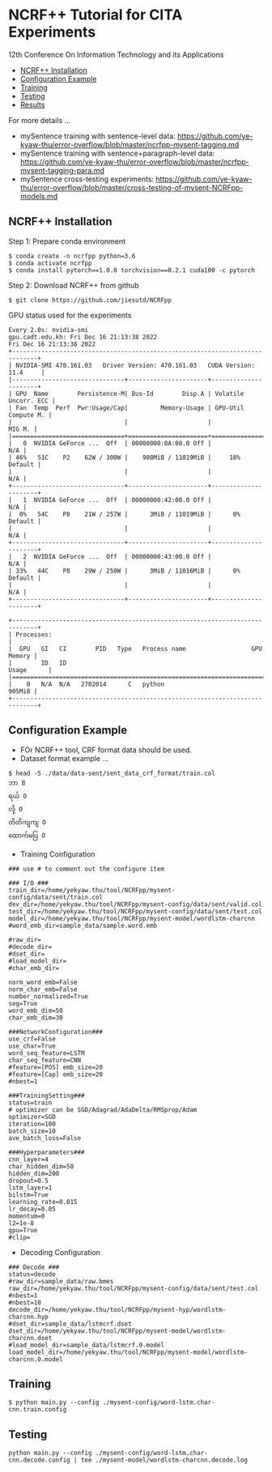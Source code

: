 # NCRF++ Tutorial for CITA Experiments
12th Conference On Information Technology and its Applications

- [NCRF++ Installation](#NCRF++-Installation)
- [Configuration Example](#Configuration-Example)
- [Training](#Training)
- [Testing](#Testing)
- [Results](#Results)

For more details ...
- mySentence training with sentence-level data: https://github.com/ye-kyaw-thu/error-overflow/blob/master/ncrfpp-mysent-tagging.md
- mySentence training with sentence+paragraph-level data: https://github.com/ye-kyaw-thu/error-overflow/blob/master/ncrfpp-mysent-tagging-para.md
- mySentence cross-testing experiments: https://github.com/ye-kyaw-thu/error-overflow/blob/master/cross-testing-of-mysent-NCRFpp-models.md

## NCRF++ Installation
Step 1: Prepare conda environment

```
$ conda create -n ncrfpp python=3.6
$ conda activate ncrfpp
$ conda install pytorch==1.0.0 torchvision==0.2.1 cuda100 -c pytorch
```
Step 2: Download NCRF++ from github
```
$ git clone https://github.com/jiesutd/NCRFpp
```

GPU status used for the experiments
```
Every 2.0s: nvidia-smi                                                               gpu.cadt.edu.kh: Fri Dec 16 21:13:38 2022
Fri Dec 16 21:13:38 2022
+-----------------------------------------------------------------------------+
| NVIDIA-SMI 470.161.03   Driver Version: 470.161.03   CUDA Version: 11.4     |
|-------------------------------+----------------------+----------------------+
| GPU  Name        Persistence-M| Bus-Id        Disp.A | Volatile Uncorr. ECC |
| Fan  Temp  Perf  Pwr:Usage/Cap|         Memory-Usage | GPU-Util  Compute M. |
|                               |                      |               MIG M. |
|===============================+======================+======================|
|   0  NVIDIA GeForce ...  Off  | 00000000:0A:00.0 Off |                  N/A |
| 46%   51C    P2    62W / 300W |    908MiB / 11019MiB |     18%      Default |
|                               |                      |                  N/A |
+-------------------------------+----------------------+----------------------+
|   1  NVIDIA GeForce ...  Off  | 00000000:42:00.0 Off |                  N/A |
|  0%   54C    P8    21W / 257W |      3MiB / 11019MiB |      0%      Default |
|                               |                      |                  N/A |
+-------------------------------+----------------------+----------------------+
|   2  NVIDIA GeForce ...  Off  | 00000000:43:00.0 Off |                  N/A |
| 33%   44C    P8    29W / 250W |      3MiB / 11016MiB |      0%      Default |
|                               |                      |                  N/A |
+-------------------------------+----------------------+----------------------+

+-----------------------------------------------------------------------------+
| Processes:                                                                  |
|  GPU   GI   CI        PID   Type   Process name                  GPU Memory |
|        ID   ID                                                   Usage      |
|=============================================================================|
|    0   N/A  N/A   2702014      C   python                            905MiB |
+-----------------------------------------------------------------------------+
```

## Configuration Example
- FOr NCRF++ tool, CRF format data should be used.
- Dataset format example ...
```
$ head -5 ./data/data-sent/sent_data_crf_format/train.col 
ဘာ B
ရယ် O
လို့ O
တိတိကျကျ O
ထောက်မပြ O
```
- Training Configuration
```
### use # to comment out the configure item

### I/O ###
train_dir=/home/yekyaw.thu/tool/NCRFpp/mysent-config/data/sent/train.col
dev_dir=/home/yekyaw.thu/tool/NCRFpp/mysent-config/data/sent/valid.col
test_dir=/home/yekyaw.thu/tool/NCRFpp/mysent-config/data/sent/test.col
model_dir=/home/yekyaw.thu/tool/NCRFpp/mysent-model/wordlstm-charcnn
#word_emb_dir=sample_data/sample.word.emb

#raw_dir=
#decode_dir=
#dset_dir=
#load_model_dir=
#char_emb_dir=

norm_word_emb=False
norm_char_emb=False
number_normalized=True
seg=True
word_emb_dim=50
char_emb_dim=30

###NetworkConfiguration###
use_crf=False
use_char=True
word_seq_feature=LSTM
char_seq_feature=CNN
#feature=[POS] emb_size=20
#feature=[Cap] emb_size=20
#nbest=1

###TrainingSetting###
status=train
# optimizer can be SGD/Adagrad/AdaDelta/RMSprop/Adam
optimizer=SGD
iteration=100
batch_size=10
ave_batch_loss=False

###Hyperparameters###
cnn_layer=4
char_hidden_dim=50
hidden_dim=200
dropout=0.5
lstm_layer=1
bilstm=True
learning_rate=0.015
lr_decay=0.05
momentum=0
l2=1e-8
gpu=True
#clip=
```
- Decoding Configuration
```
### Decode ###
status=decode
#raw_dir=sample_data/raw.bmes
raw_dir=/home/yekyaw.thu/tool/NCRFpp/mysent-config/data/sent/test.col
#nbest=1
#nbest=10
decode_dir=/home/yekyaw.thu/tool/NCRFpp/mysent-hyp/wordlstm-charcnn.hyp
#dset_dir=sample_data/lstmcrf.dset
dset_dir=/home/yekyaw.thu/tool/NCRFpp/mysent-model/wordlstm-charcnn.dset
#load_model_dir=sample_data/lstmcrf.0.model
load_model_dir=/home/yekyaw.thu/tool/NCRFpp/mysent-model/wordlstm-charcnn.0.model
```

## Training 
```
$ python main.py --config ./mysent-config/word-lstm.char-cnn.train.config
```

## Testing
```
python main.py --config ./mysent-config/word-lstm.char-cnn.decode.config | tee ./mysent-model/wordlstm-charcnn.decode.log
```
